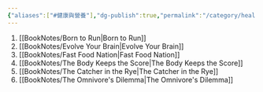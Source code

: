 ```yaml
---
{"aliases":["#健康與營養"],"dg-publish":true,"permalink":"/category/health-and-nutrition/","dgPassFrontmatter":true,"created":"2024-11-28T14:11:02.486+08:00","updated":"2024-11-28T14:36:53.315+08:00"}
---
```


1. [[BookNotes/Born to Run\|Born to Run]]
2. [[BookNotes/Evolve Your Brain\|Evolve Your Brain]]
3. [[BookNotes/Fast Food Nation\|Fast Food Nation]]
4. [[BookNotes/The Body Keeps the Score\|The Body Keeps the Score]]
5. [[BookNotes/The Catcher in the Rye\|The Catcher in the Rye]]
6. [[BookNotes/The Omnivore's Dilemma\|The Omnivore's Dilemma]]
